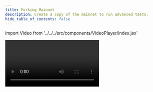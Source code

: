 ```yaml
---
title: Forking Mainnet
description: Create a copy of the mainnet to run advanced tests.
hide_table_of_contents: false
---
```


import Video from '../../../src/components/VideoPlayer/index.jsx'

<Video videoId='844047412' title='Mainnet Forking' />
